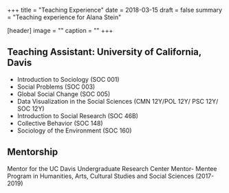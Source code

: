 +++
title = "Teaching Experience"
date = 2018-03-15
draft = false
summary = "Teaching experience for Alana Stein"

[header]
image = ""
caption = ""
+++

## Teaching Assistant: University of California, Davis

* Introduction to Sociology (SOC 001)
* Social Problems (SOC 003)
* Global Social Change (SOC 005)
* Data Visualization in the Social Sciences
(CMN 12Y/POL 12Y/ PSC 12Y/ SOC 12Y)
* Introduction to Social Research (SOC 46B)
* Collective Behavior (SOC 148)
* Sociology of the Environment (SOC 160)

## Mentorship
Mentor for the UC Davis Undergraduate Research Center Mentor- Mentee Program in Humanities, Arts, Cultural Studies and Social Sciences (2017-2019)
